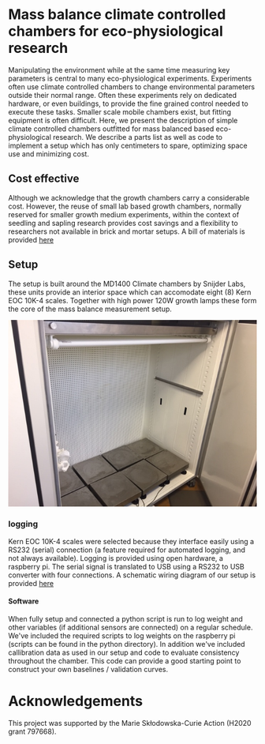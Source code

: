 # Mass balance climate controlled chambers for eco-physiological research

Manipulating the environment while at the same time measuring key parameters is central to many eco-physiological experiments. Experiments often use climate controlled chambers to change environmental parameters outside their normal range. Often these experiments rely on dedicated hardware, or even buildings, to provide the fine grained control needed to execute these tasks. Smaller scale mobile chambers exist, but fitting equipment is often difficult. Here, we present the description of simple climate controlled chambers outfitted for mass balanced based eco-physiological research. We describe a parts list as well as code to implement a setup which has only centimeters to spare, optimizing space use and minimizing cost.

## Cost effective

Although we acknowledge that the growth chambers carry a considerable cost. However, the reuse of small lab based growth chambers, normally reserved for smaller growth medium experiments, within the context of seedling and sapling research provides cost savings and a flexibility to researchers not available in brick and mortar setups. A bill of materials is provided [here](https://raw.githubusercontent.com/khufkens/growth_chamber_protocol/main/docs/BOM.pdf)

## Setup

The setup is built around the MD1400 Climate chambers by Snijder Labs, these units provide an interior space which can accomodate eight (8) Kern EOC 10K-4 scales. Together with high power 120W growth lamps these form the core of the mass balance measurement setup.

![](https://raw.githubusercontent.com/khufkens/growth_chamber_protocol/main/docs/images/IMG_4523.JPG)

### logging

Kern EOC 10K-4 scales were selected because they interface easily using a RS232 (serial) connection (a feature required for automated logging, and not always available). Logging is provided using open hardware, a raspberry pi. The serial signal is translated to USB using a RS232 to USB converter with four connections. A schematic wiring diagram of our setup is provided [here](https://github.com/khufkens/growth_chamber_protocol/blob/main/docs/images/kern_setup.png)

#### Software

When fully setup and connected a python script is run to log weight and other variables (if additional sensors are connected) on a regular schedule. We've included the required scripts to log weights on the raspberry pi (scripts can be found in the python directory). In addition we've included callibration data as used in our setup and code to evaluate consistency throughout the chamber. This code can provide a good starting point to construct your own baselines / validation curves.

# Acknowledgements

This project was supported by the Marie Skłodowska-Curie Action (H2020 grant 797668).